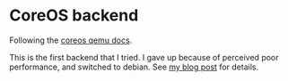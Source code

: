 # CoreOS backend

Following the [coreos qemu docs](https://docs.fedoraproject.org/en-US/fedora-coreos/provisioning-qemu/).

This is the first backend that I tried. I gave up because of perceived poor performance, and switched to debian. See [my blog post](http://alsuren.github.io/2021/08/13/docker-yaks.html) for details.
